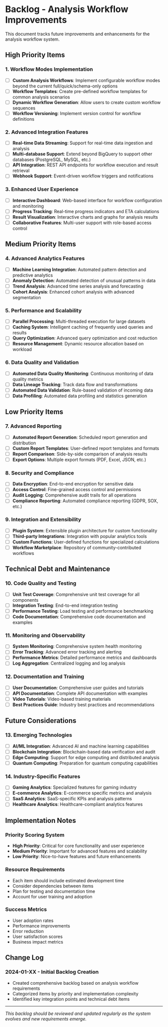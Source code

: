 # Backlog - Analysis Workflow Improvements

This document tracks future improvements and enhancements for the analysis workflow system.

## High Priority Items

### 1. Workflow Modes Implementation
- [ ] **Custom Analysis Workflows**: Implement configurable workflow modes beyond the current full/quick/schema-only options
- [ ] **Workflow Templates**: Create pre-defined workflow templates for common analysis scenarios
- [ ] **Dynamic Workflow Generation**: Allow users to create custom workflow sequences
- [ ] **Workflow Versioning**: Implement version control for workflow definitions

### 2. Advanced Integration Features
- [ ] **Real-time Data Streaming**: Support for real-time data ingestion and analysis
- [ ] **Multi-database Support**: Extend beyond BigQuery to support other databases (PostgreSQL, MySQL, etc.)
- [ ] **API Integration**: REST API endpoints for workflow execution and result retrieval
- [ ] **Webhook Support**: Event-driven workflow triggers and notifications

### 3. Enhanced User Experience
- [ ] **Interactive Dashboard**: Web-based interface for workflow configuration and monitoring
- [ ] **Progress Tracking**: Real-time progress indicators and ETA calculations
- [ ] **Result Visualization**: Interactive charts and graphs for analysis results
- [ ] **Collaborative Features**: Multi-user support with role-based access control

## Medium Priority Items

### 4. Advanced Analytics Features
- [ ] **Machine Learning Integration**: Automated pattern detection and predictive analytics
- [ ] **Anomaly Detection**: Automated detection of unusual patterns in data
- [ ] **Trend Analysis**: Advanced time series analysis and forecasting
- [ ] **Cohort Analysis**: Enhanced cohort analysis with advanced segmentation

### 5. Performance and Scalability
- [ ] **Parallel Processing**: Multi-threaded execution for large datasets
- [ ] **Caching System**: Intelligent caching of frequently used queries and results
- [ ] **Query Optimization**: Advanced query optimization and cost reduction
- [ ] **Resource Management**: Dynamic resource allocation based on workload

### 6. Data Quality and Validation
- [ ] **Automated Data Quality Monitoring**: Continuous monitoring of data quality metrics
- [ ] **Data Lineage Tracking**: Track data flow and transformations
- [ ] **Automated Data Validation**: Rule-based validation of incoming data
- [ ] **Data Profiling**: Automated data profiling and statistics generation

## Low Priority Items

### 7. Advanced Reporting
- [ ] **Automated Report Generation**: Scheduled report generation and distribution
- [ ] **Custom Report Templates**: User-defined report templates and formats
- [ ] **Report Comparison**: Side-by-side comparison of analysis results
- [ ] **Export Options**: Multiple export formats (PDF, Excel, JSON, etc.)

### 8. Security and Compliance
- [ ] **Data Encryption**: End-to-end encryption for sensitive data
- [ ] **Access Control**: Fine-grained access control and permissions
- [ ] **Audit Logging**: Comprehensive audit trails for all operations
- [ ] **Compliance Reporting**: Automated compliance reporting (GDPR, SOX, etc.)

### 9. Integration and Extensibility
- [ ] **Plugin System**: Extensible plugin architecture for custom functionality
- [ ] **Third-party Integrations**: Integration with popular analytics tools
- [ ] **Custom Functions**: User-defined functions for specialized calculations
- [ ] **Workflow Marketplace**: Repository of community-contributed workflows

## Technical Debt and Maintenance

### 10. Code Quality and Testing
- [ ] **Unit Test Coverage**: Comprehensive unit test coverage for all components
- [ ] **Integration Testing**: End-to-end integration testing
- [ ] **Performance Testing**: Load testing and performance benchmarking
- [ ] **Code Documentation**: Comprehensive code documentation and examples

### 11. Monitoring and Observability
- [ ] **System Monitoring**: Comprehensive system health monitoring
- [ ] **Error Tracking**: Advanced error tracking and alerting
- [ ] **Performance Metrics**: Detailed performance metrics and dashboards
- [ ] **Log Aggregation**: Centralized logging and log analysis

### 12. Documentation and Training
- [ ] **User Documentation**: Comprehensive user guides and tutorials
- [ ] **API Documentation**: Complete API documentation with examples
- [ ] **Video Tutorials**: Video-based training materials
- [ ] **Best Practices Guide**: Industry best practices and recommendations

## Future Considerations

### 13. Emerging Technologies
- [ ] **AI/ML Integration**: Advanced AI and machine learning capabilities
- [ ] **Blockchain Integration**: Blockchain-based data verification and audit
- [ ] **Edge Computing**: Support for edge computing and distributed analysis
- [ ] **Quantum Computing**: Preparation for quantum computing capabilities

### 14. Industry-Specific Features
- [ ] **Gaming Analytics**: Specialized features for gaming industry
- [ ] **E-commerce Analytics**: E-commerce specific metrics and analysis
- [ ] **SaaS Analytics**: SaaS-specific KPIs and analysis patterns
- [ ] **Healthcare Analytics**: Healthcare-compliant analytics features

## Implementation Notes

### Priority Scoring System
- **High Priority**: Critical for core functionality and user experience
- **Medium Priority**: Important for advanced features and scalability
- **Low Priority**: Nice-to-have features and future enhancements

### Resource Requirements
- Each item should include estimated development time
- Consider dependencies between items
- Plan for testing and documentation time
- Account for user training and adoption

### Success Metrics
- User adoption rates
- Performance improvements
- Error reduction
- User satisfaction scores
- Business impact metrics

## Change Log

### 2024-01-XX - Initial Backlog Creation
- Created comprehensive backlog based on analysis workflow requirements
- Categorized items by priority and implementation complexity
- Identified key integration points and technical debt items

---

*This backlog should be reviewed and updated regularly as the system evolves and new requirements emerge.*
